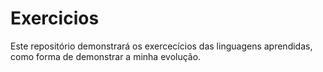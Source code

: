 # Exercicios
Este repositório demonstrará os exercecícios das linguagens aprendidas, como forma de demonstrar a minha evolução.
